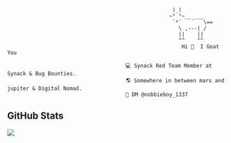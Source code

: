                                                          )_(
                                                        ~° °~__ ___
                                                         `*´   ´   \==
                                                           \ ,---| /
                                                           ||    ||    
                                                           ^^    ^^                  
                                                            Hi 👋  I Goat You     
                                                            
                                          💻 Synack Red Team Member at Synack & Bug Bounties.
                                          🌎 Somewhere in between mars and jupiter & Digital Nomad.
                                          📩 DM @nobbieboy_1337 


## GitHub Stats
<p>
  <img src="https://github-profile-trophy.vercel.app/?username=nobbieboy1337&theme=onedark&no-frame=true&column=7" />
</p>
